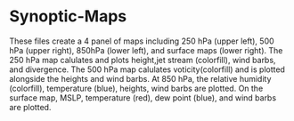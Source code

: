 # Synoptic-Maps
These files create a 4 panel of maps including 250 hPa (upper left), 500 hPa (upper right), 
850hPa (lower left), and surface maps (lower right). The 250 hPa map calulates and plots 
height,jet stream (colorfill), wind barbs, and divergence. The 500 hPa map calulates 
voticity(colorfill) and is plotted alongside the heights and wind barbs. At 850 hPa, the 
relative humidity (colorfill), temperature (blue), heights, wind barbs are plotted. On the 
surface map, MSLP, temperature (red), dew point (blue), and wind barbs are plotted. 

